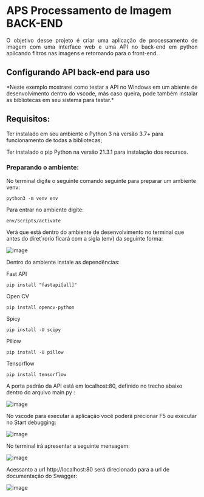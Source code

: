 # **APS Processamento de Imagem BACK-END**

<p align="justify">O objetivo desse projeto é criar uma aplicação de processamento de imagem com uma interface web e uma API no back-end em python aplicando filtros nas imagens e retornando para o front-end.

## **Configurando API back-end para uso**

<p align="justify">*Neste exemplo mostrarei como testar a API no Windows em um abiente de desenvolvimento dentro do vscode, más caso queira, pode também instalar as bibliotecas em seu sistema para testar.*

## Requisitos:

Ter instalado em seu ambiente o Python 3 na versão 3.7+ para funcionamento de todas a bibliotecas;

Ter instalado o pip Python na versão 21.3.1 para instalação dos recursos.

### Preparando o ambiente:

No terminal digite o seguinte comando seguinte para preparar um ambiente venv:

``` python3 -m venv env ```

Para entrar no ambiente digite:

``` env/Scripts/activate ```
  
Verá que está dentro do ambiente de desenvolvimento no terminal que antes do diret´rorio ficará com a sigla (env) da seguinte forma:
  
  ![image](https://user-images.githubusercontent.com/53191767/139586334-83123ca7-5ed3-439b-b907-71f7f818283f.png)


Dentro do ambiente instale as dependências:

Fast API

``` pip install "fastapi[all]" ```

Open CV

``` pip install opencv-python ```

Spicy

``` pip install -U scipy ```

Pillow

``` pip install -U pillow ```

Tensorflow

``` pip install tensorflow ```

A porta padrão da API está em localhost:80, definido no trecho abaixo dentro do arquivo main.py :
  
  ![image](https://user-images.githubusercontent.com/53191767/139586248-bbb6effa-2bb2-4a6a-8c8d-f94cb54369ec.png)

No vscode para executar a aplicação você poderá precionar F5 ou executar no Start debugging:
  
 ![image](https://user-images.githubusercontent.com/53191767/139586606-7237b700-218b-47b7-88fe-7f97bd2660c1.png)

No terminal irá apresentar a seguinte mensagem:
  
  ![image](https://user-images.githubusercontent.com/53191767/139586686-4effde42-c822-4e09-ac02-05ead8a640fd.png)

Acessanto a url http://localhost:80 será direcionado para a url de documentação do Swagger:
  
  ![image](https://user-images.githubusercontent.com/53191767/139586861-828ac6e7-7fdc-4518-8cac-ffdf93da7a73.png)


